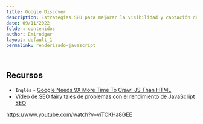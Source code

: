 ```yaml
---
title: Google Discover 
description: Estrategias SEO para mejorar la visibilidad y captación de tráfico desde Google Discover 
date: 09/11/2022
folder: contenidos
author: Emirodgar
layout: default_1
permalink: renderizado-javascript
  
---
```



## Recursos

- `Inglés` - [Google Needs 9X More Time To Crawl JS Than HTML](https://www.onely.com/blog/google-needs-9x-more-time-to-crawl-js-than-html/)
- [Vídeo de SEO fairy tales de problemas con el rendimiento de JavaScript SEO](https://www.youtube.com/watch?v=viTCKHa8GEE)


https://www.youtube.com/watch?v=viTCKHa8GEE